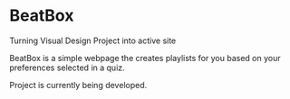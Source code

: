 # BeatBox
Turning Visual Design Project into active site

BeatBox is a simple webpage the creates playlists for you based on your preferences selected in a quiz. 

Project is currently being developed. 
